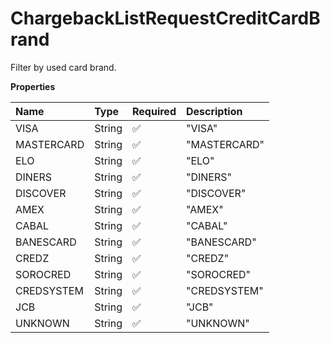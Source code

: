 # ChargebackListRequestCreditCardBrand

Filter by used card brand.

**Properties**

| Name       | Type   | Required | Description  |
| :--------- | :----- | :------- | :----------- |
| VISA       | String | ✅       | "VISA"       |
| MASTERCARD | String | ✅       | "MASTERCARD" |
| ELO        | String | ✅       | "ELO"        |
| DINERS     | String | ✅       | "DINERS"     |
| DISCOVER   | String | ✅       | "DISCOVER"   |
| AMEX       | String | ✅       | "AMEX"       |
| CABAL      | String | ✅       | "CABAL"      |
| BANESCARD  | String | ✅       | "BANESCARD"  |
| CREDZ      | String | ✅       | "CREDZ"      |
| SOROCRED   | String | ✅       | "SOROCRED"   |
| CREDSYSTEM | String | ✅       | "CREDSYSTEM" |
| JCB        | String | ✅       | "JCB"        |
| UNKNOWN    | String | ✅       | "UNKNOWN"    |

<!-- This file was generated by liblab | https://liblab.com/ -->
